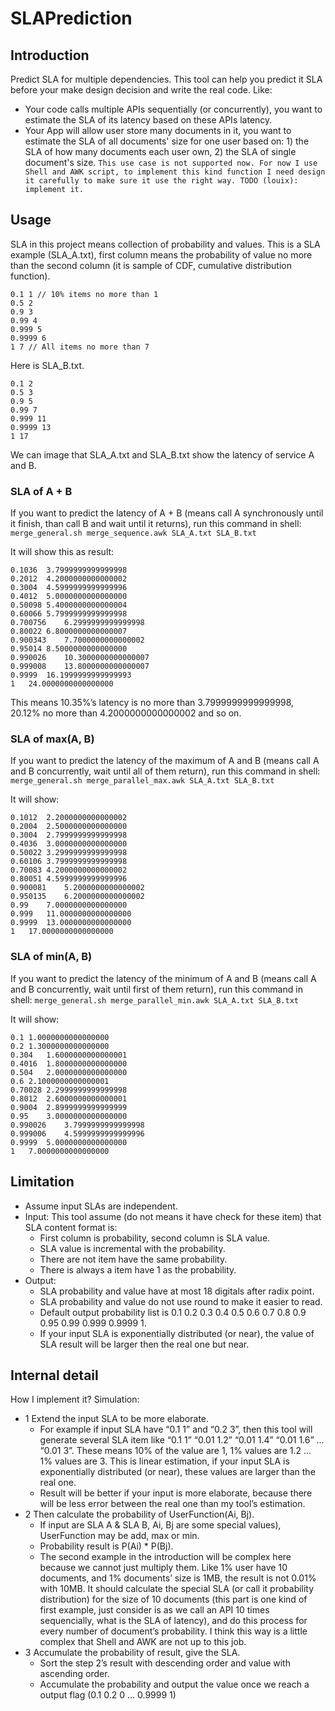 # SLAPrediction
## Introduction
Predict SLA for multiple dependencies. This tool can help you predict it SLA before your make design decision and write the real code. Like:

* Your code calls multiple APIs sequentially (or concurrently), you want to estimate the SLA of its latency based on these APIs latency.
* Your App will allow user store many documents in it, you want to estimate the SLA of all documents' size for one user based on: 1) the SLA of how many documents each user own, 2) the SLA of single document's size. `This use case is not supported now. For now I use Shell and AWK script, to implement this kind function I need design it carefully to make sure it use the right way. TODO (louix): implement it.`

## Usage
SLA in this project means collection of probability and values. This is a SLA example (SLA_A.txt), first column means the probability of value no more than the second column (it is sample of CDF, cumulative distribution function).
```
0.1 1 // 10% items no more than 1
0.5 2
0.9 3
0.99 4
0.999 5
0.9999 6
1 7 // All items no more than 7
```

Here is SLA_B.txt.
```
0.1 2
0.5 3
0.9 5
0.99 7
0.999 11
0.9999 13
1 17
```

We can image that SLA_A.txt and SLA_B.txt show the latency of service A and B.

### SLA of A + B
If you want to predict the latency of A + B (means call A synchronously until it finish, than call B and wait until it returns), run this command in shell:
`merge_general.sh merge_sequence.awk SLA_A.txt SLA_B.txt`

It will show this as result:
```
0.1036	3.7999999999999998
0.2012	4.2000000000000002
0.3004	4.5999999999999996
0.4012	5.0000000000000000
0.50098	5.4000000000000004
0.60066	5.7999999999999998
0.700756	6.2999999999999998
0.80022	6.8000000000000007
0.900343	7.7000000000000002
0.95014	8.5000000000000000
0.990026	10.3000000000000007
0.999008	13.8000000000000007
0.9999	16.1999999999999993
1	24.0000000000000000
```

This means 10.35%’s latency is no more than 3.7999999999999998, 20.12% no more than 4.2000000000000002 and so on.

### SLA of max(A, B)
If you want to predict the latency of the maximum of A and B (means call A and B concurrently, wait until all of them return), run this command in shell:
`merge_general.sh merge_parallel_max.awk SLA_A.txt SLA_B.txt`

It will show:
```
0.1012	2.2000000000000002
0.2004	2.5000000000000000
0.3004	2.7999999999999998
0.4036	3.0000000000000000
0.50022	3.2999999999999998
0.60106	3.7999999999999998
0.70083	4.2000000000000002
0.80051	4.5999999999999996
0.900081	5.2000000000000002
0.950135	6.2000000000000002
0.99	7.0000000000000000
0.999	11.0000000000000000
0.9999	13.0000000000000000
1	17.0000000000000000
```

### SLA of min(A, B)
If you want to predict the latency of the minimum of A and B (means call A and B concurrently, wait until first of them return), run this command in shell:
`merge_general.sh merge_parallel_min.awk SLA_A.txt SLA_B.txt`

It will show:
```
0.1	1.0000000000000000
0.2	1.3000000000000000
0.304	1.6000000000000001
0.4016	1.8000000000000000
0.504	2.0000000000000000
0.6	2.1000000000000001
0.70028	2.2999999999999998
0.8012	2.6000000000000001
0.9004	2.8999999999999999
0.95	3.0000000000000000
0.990026	3.7999999999999998
0.999006	4.5999999999999996
0.9999	5.0000000000000000
1	7.0000000000000000
```

## Limitation
* Assume input SLAs are independent.
* Input: This tool assume (do not means it have check for these item) that SLA content format is:
  * First column is probability, second column is SLA value.
  * SLA value is incremental with the probability.
  * There are not item have the same probability.
  * There is always a item have 1 as the probability.
* Output:
  * SLA probability and value have at most 18 digitals after radix point.
  * SLA probability and value do not use round to make it easier to read.
  * Default output probability list is 0.1 0.2 0.3 0.4 0.5 0.6 0.7 0.8 0.9 0.95 0.99 0.999 0.9999 1.
  * If your input SLA is exponentially distributed (or near), the value of SLA result will be larger then the real one but near.


## Internal detail
How I implement it? Simulation:

* 1 Extend the input SLA to be more elaborate.
  * For example if input SLA have “0.1 1” and “0.2 3”, then this tool will generate several SLA item like “0.1 1” “0.01 1.2” “0.01 1.4” “0.01 1.6” … “0.01 3”. These means 10% of the value are 1, 1% values are 1.2 … 1% values are 3. This is linear estimation, if your input SLA is exponentially distributed (or near), these values are larger than the real one.
  * Result will be better if your input is more elaborate, because there will be less error between the real one than my tool’s estimation.
* 2 Then calculate the probability of UserFunction(Ai, Bj).
  * If input are SLA A & SLA B, Ai, Bj are some special values), UserFunction may be add, max or min.
  * Probability result is P(Ai) * P(Bj).
  * The second example in the introduction will be complex here because we cannot just multiply them. Like 1% user have 10 documents, and 1% documents’ size is 1MB, the result is not 0.01% with 10MB. It should calculate the special SLA (or call it probability distribution) for the size of 10 documents (this part is one kind of first example, just consider is as we call an API 10 times sequencially, what is the SLA of latency), and do this process for every number of document’s probability. I think this way is a little complex that Shell and AWK are not up to this job.
* 3 Accumulate the probability of result, give the SLA.
  * Sort the step 2’s result with descending order and value with ascending order.
  * Accumulate the probability and output the value once we reach a output flag (0.1 0.2 0 … 0.9999 1)


